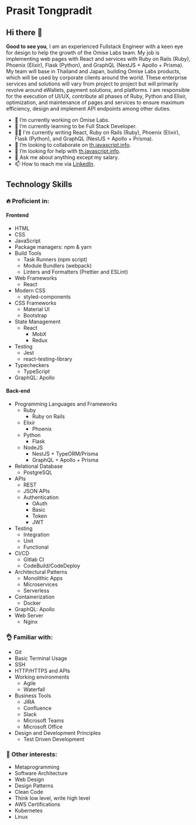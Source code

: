 # Prasit Tongpradit
## Hi there 👋

**Good to see you**, I am an experienced Fullstack Engineer with a keen eye for design to help the growth of the Omise Labs team. My job is implementing web pages with React and services with Ruby on Rails (Ruby), Phoenix (Elixir), Flask (Python), and GraphQL (NestJS + Apollo + Prisma). My team will base in Thailand and Japan, building Omise Labs products, which will be used by corporate clients around the world. These enterprise services and solutions will vary from project to project but will primarily revolve around eWallets, payment solutions, and platforms. I am responsible for the execution of UI/UX, contribute all phases of Ruby, Python and Elixir, optimization, and maintenance of pages and services to ensure maximum efficiency, design and implement API endpoints among other duties. 

- 🔭 I’m currently working on Omise Labs.
- 🌱 I’m currently learning to be Full Stack Developer.
- ✍🏻 I'm currently writing React, Ruby on Rails (Ruby), Phoenix (Elixir), Flask (Python), and GraphQL (NestJS + Apollo + Prisma).
- 👯 I’m looking to collaborate on [th.javascript.info](https://github.com/javascript-tutorial/th.javascript.info).
- 🤔 I’m looking for help with [th.javascript.info](https://github.com/javascript-tutorial/th.javascript.info).
- 💬 Ask me about anything except my salary.
- 📫 How to reach me via [LinkedIn](https://www.linkedin.com/in/prasit-tongpradit/).

## Technology Skills

### 🔥 Proficient in:

#### Frontend

- HTML
- CSS
- JavaScript
- Package managers: npm & yarn
- Build Tools
  - Task Runners (npm script)
  - Module Bundlers (webpack)
  - Linters and Formatters (Prettier and ESLint)
- Web Frameworks
  - React
- Modern CSS
  - styled-components
- CSS Frameworks
  - Material UI
  - Bootstrap
- State Management
  - React
    - MobX
    - Redux
- Testing
  - Jest
  - react-testing-library
- Typecheckers
  - TypeScript
- GraphQL: Apollo

#### Back-end

- Programming Languages and Frameworks
  - Ruby
    - Ruby on Rails
  - Elixir
    - Phoenix
  - Python
    - Flask
  - NodeJS
    - NestJS + TypeORM/Prisma
    - GraphQL + Apollo + Prisma
- Relational Database
  - PostgreSQL
- APIs
  - REST
  - JSON APIs
  - Authentication
    - OAuth
    - Basic
    - Token
    - JWT
- Testing
  - Integration
  - Unit
  - Functional
- CI/CD
  - Gitlab CI
  - CodeBuild/CodeDeploy
- Architectural Patterns
  - Monolithic Apps
  - Microservices
  - Serverless
- Containerization
  - Docker
- GraphQL: Apollo
- Web Server
  - Nginx
  
### 👌 Familiar with:

- Git
- Basic Terminal Usage
- SSH
- HTTP/HTTPS and APIs
- Working environments
  - Agile
  - Waterfall
- Business Tools
  - JIRA
  - Confluence
  - Slack
  - Microsoft Teams
  - Microsoft Office
- Design and Development Principles
  - Test Driven Development

### 🤿 Other interests:

- Metaprogramming
- Software Architecture
- Web Design
- Design Patterns
- Clean Code
- Think low level, write high level
- AWS Certifications
- Kubernetes
- Linux


<!--
**EpicHigh/Epichigh** is a ✨ _special_ ✨ repository because its `README.md` (this file) appears on your GitHub profile.

Here are some ideas to get you started:

- 🔭 I’m currently working on ...
- 🌱 I’m currently learning ...
- 👯 I’m looking to collaborate on ...
- 🤔 I’m looking for help with ...
- 💬 Ask me about ...
- 📫 How to reach me: ...
- 😄 Pronouns: ...
- ⚡ Fun fact: ...
-->
